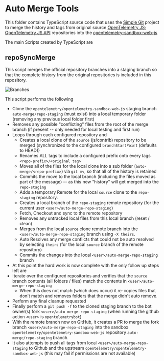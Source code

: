 # Auto Merge Tools

This folder contains TypeScript source code that uses the [Simple Git](https://github.com/steveukx/git-js) project to merge the history and tags from original source [OpenTelemetry JS](https://github.com/open-telemetry/opentelemetry-js);  [OpenTelemetry JS API](https://github.com/open-telemetry/opentelemetry-js-api) repositories into the [opentelemetry-sandbox-web-js](../../README.md).

The main Scripts created by TypeScript are

## repoSyncMerge

This script merges the official repository branches into a staging branch so that the complete history from the original repositories is included in this repository.

![Branches](./imgs/Merge_Script_Branches.png)

This script performs the following

- Clone the `opentelemetry/opentelemetry-sandbox-web-js` staging branch `auto-merge/repo-staging` (must exist) into a local temporary folder (removing any previous local folder first)
- Removes any possible "conflicting" files from the root of the merge branch (if present -- only needed for local testing and first run)
- Loops through each configured repository and
  - Creates a local clone of the `source` (js/contrib) repository to be merged (synchronized to the configured `branchStartPoint` (defaults to HEAD))
  - Renames ALL tags to include a configured prefix onto every tags `<repo-prefix>/<original tag>`
  - Moves all of the files for the local clone into a sub folder (`auto-merge/<repo-prefix>`) via `git mv`, so that all of the history is retained
  - Commits the move to the local branch (including the files moved as part of the message) -- as this new "history" will get merged into the `repo-staging`
  - Adds a temporary Remote for the local `source` clone to the `repo-staging` repository.
  - Creates a local branch of the `repo-staging` remote repository (for the current user `<user>/auto-merge-repo-staging`)
  - Fetch, Checkout and sync to the remote repository
  - Removes any untracked local files from this local branch (reset / clean)
  - Merges from the local `source` clone  remote branch into the `<user>/auto-merge-repo-staging` branch using `-X theirs`.
  - Auto Resolves any merge conflicts that could not be auto resolved by selecting `theirs` (for the local `source` branch of the remote repository)
  - Commits the changes into the local `<user>/auto-merge-repo-staging` branch
- At this point the hard work is now complete with the only follow up steps left are
- Iterate over the configured repositories and verifies that the `source` branch contents (all folders / files) match the contents in `<user>/auto-merge-repo-staging`
  - When this does not match (which does occur) it re-copies files that don't match and removes folders that the merge didn't auto remove.
- Perform any final cleanup requested
- Finally perform a `git push -f` to the cloned staging branch to the bot owner(s) fork `<user>/auto-merge-repo-staging` (when running the github action `<user>` is `opentelemetrybot`)
- With the remote branch now on GitHub, it creates a PR to merge the fork branch `<user>/auto-merge-repo-staging` into the sandbox `opentelemetry/opentelemetry-sandbox-web-js` repository `auto-merge/repo-staging` branch.
- It also attempts to push all tags from local `<user>/auto-merge-repo-staging` to Github and the upstream `opentelemetry/opentelemetry-sandbox-web-js` (this may fail if permissions are not available)
